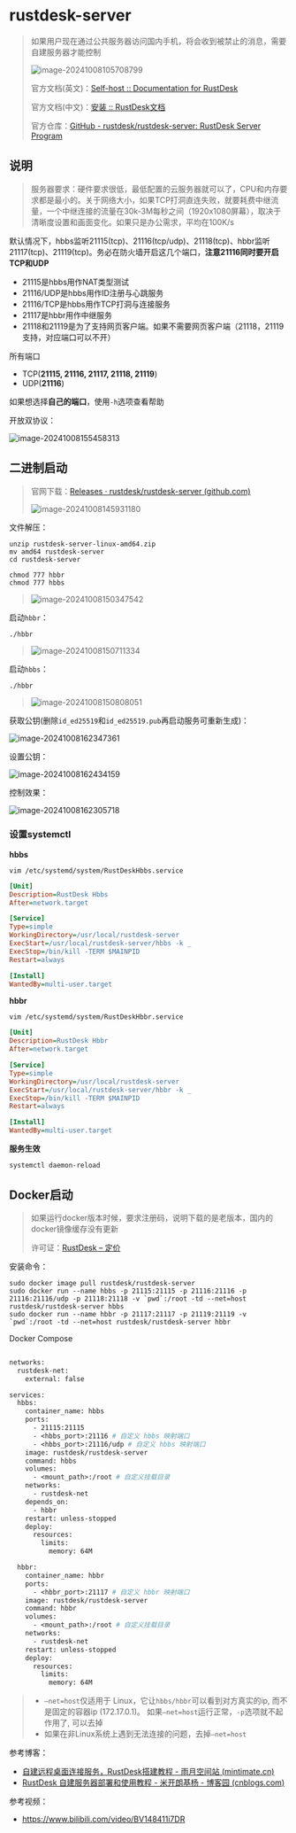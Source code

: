 # rustdesk-server

> 如果用户现在通过公共服务器访问国内手机，将会收到被禁止的消息，需要自建服务器才能控制
>
> ![image-20241008105708799](img/rustdesk-server/image-20241008105708799.png)
>
> 官方文档(英文)：[Self-host :: Documentation for RustDesk](https://rustdesk.com/docs/en/self-host/)
>
> 官方文档(中文)：[安装 :: RustDesk文档](https://rustdesk.com/docs/zh-cn/self-host/rustdesk-server-oss/install/)
>
> 官方仓库：[GitHub - rustdesk/rustdesk-server: RustDesk Server Program](https://github.com/rustdesk/rustdesk-server)

## 说明

> 服务器要求：硬件要求很低，最低配置的云服务器就可以了，CPU和内存要求都是最小的。关于网络大小，如果TCP打洞直连失败，就要耗费中继流量，一个中继连接的流量在30k-3M每秒之间（1920x1080屏幕），取决于清晰度设置和画面变化。如果只是办公需求，平均在100K/s

默认情况下，hbbs监听21115(tcp)、21116(tcp/udp)、21118(tcp)、hbbr监听21117(tcp)、21119(tcp)。务必在防火墙开启这几个端口，**注意21116同时要开启TCP和UDP**

- 21115是hbbs用作NAT类型测试
- 21116/UDP是hbbs用作ID注册与心跳服务
- 21116/TCP是hbbs用作TCP打洞与连接服务
- 21117是hbbr用作中继服务
- 21118和21119是为了支持网页客户端。如果不需要网页客户端（21118，21119支持，对应端口可以不开）

所有端口

- TCP(**21115, 21116, 21117, 21118, 21119**)
- UDP(**21116**)

如果想选择**自己的端口**，使用`-h`选项查看帮助

开放双协议：

![image-20241008155458313](img/rustdesk-server/image-20241008155458313.png)

## 二进制启动

> 官网下载：[Releases · rustdesk/rustdesk-server (github.com)](https://github.com/rustdesk/rustdesk-server/releases)
>
> ![image-20241008145931180](img/rustdesk-server/image-20241008145931180.png)

文件解压：

```
unzip rustdesk-server-linux-amd64.zip
mv amd64 rustdesk-server
cd rustdesk-server

chmod 777 hbbr
chmod 777 hbbs

```

> ![image-20241008150347542](img/rustdesk-server/image-20241008150347542.png)

启动`hbbr`：

```
./hbbr
```

> ![image-20241008150711334](img/rustdesk-server/image-20241008150711334.png)

启动`hbbs`：

```
./hbbr
```

> ![image-20241008150808051](img/rustdesk-server/image-20241008150808051.png)

获取公钥(删除`id_ed25519`和`id_ed25519.pub`再启动服务可重新生成)：

![image-20241008162347361](img/rustdesk-server/image-20241008162347361.png)

设置公钥：

![image-20241008162434159](img/rustdesk-server/image-20241008162434159.png)

控制效果：

![image-20241008162305718](img/rustdesk-server/image-20241008162305718.png)

### 设置systemctl

**hbbs**

```
vim /etc/systemd/system/RustDeskHbbs.service
```

```ini
[Unit]
Description=RustDesk Hbbs
After=network.target

[Service]
Type=simple
WorkingDirectory=/usr/local/rustdesk-server
ExecStart=/usr/local/rustdesk-server/hbbs -k _
ExecStop=/bin/kill -TERM $MAINPID
Restart=always

[Install]
WantedBy=multi-user.target
```

**hbbr**

```
vim /etc/systemd/system/RustDeskHbbr.service
```

```ini
[Unit]
Description=RustDesk Hbbr
After=network.target

[Service]
Type=simple
WorkingDirectory=/usr/local/rustdesk-server
ExecStart=/usr/local/rustdesk-server/hbbr -k _
ExecStop=/bin/kill -TERM $MAINPID
Restart=always

[Install]
WantedBy=multi-user.target
```

**服务生效**

```
systemctl daemon-reload
```

## Docker启动

> 如果运行docker版本时候，要求注册码，说明下载的是老版本，国内的docker镜像缓存没有更新
>
> 许可证：[RustDesk – 定价](https://rustdesk.com/zh/pricing.html)

安装命令：

```
sudo docker image pull rustdesk/rustdesk-server
sudo docker run --name hbbs -p 21115:21115 -p 21116:21116 -p 21116:21116/udp -p 21118:21118 -v `pwd`:/root -td --net=host rustdesk/rustdesk-server hbbs
sudo docker run --name hbbr -p 21117:21117 -p 21119:21119 -v `pwd`:/root -td --net=host rustdesk/rustdesk-server hbbr
```

Docker Compose

```dockerfile

networks:
  rustdesk-net:
    external: false

services:
  hbbs:
    container_name: hbbs
    ports:
      - 21115:21115
      - <hbbs_port>:21116 # 自定义 hbbs 映射端口
      - <hbbs_port>:21116/udp # 自定义 hbbs 映射端口
    image: rustdesk/rustdesk-server
    command: hbbs 
    volumes:
      - <mount_path>:/root # 自定义挂载目录
    networks:
      - rustdesk-net
    depends_on:
      - hbbr
    restart: unless-stopped
    deploy:
      resources:
        limits:
          memory: 64M

  hbbr:
    container_name: hbbr
    ports:
      - <hbbr_port>:21117 # 自定义 hbbr 映射端口
    image: rustdesk/rustdesk-server
    command: hbbr
    volumes:
      - <mount_path>:/root # 自定义挂载目录
    networks:
      - rustdesk-net
    restart: unless-stopped
    deploy:
      resources:
        limits:
          memory: 64M

```

> - `–net=host`仅适用于 Linux，它让`hbbs/hbbr`可以看到对方真实的ip, 而不是固定的容器ip (172.17.0.1)。 如果`–net=host`运行正常，`-p`选项就不起作用了, 可以去掉
> - 如果在非Linux系统上遇到无法连接的问题，去掉`–net=host`

参考博客：

- [自建远程桌面连接服务，RustDesk搭建教程 - 雨月空间站 (mintimate.cn)](https://mintimate.cn/2023/08/27/guideToHostRustDesk/)
- [RustDesk 自建服务器部署和使用教程 - 米开朗基杨 - 博客园 (cnblogs.com)](https://www.cnblogs.com/ryanyangcs/p/18186163)

参考视频：

- https://www.bilibili.com/video/BV148411i7DR